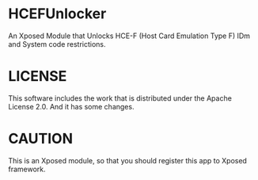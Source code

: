# HCEFUnlocker
An Xposed Module that Unlocks HCE-F (Host Card Emulation Type F) IDm and System code restrictions.

# LICENSE
This software includes the work that is distributed under the Apache License 2.0.
And it has some changes.

# CAUTION
This is an Xposed module, so that you should register this app to Xposed framework.
